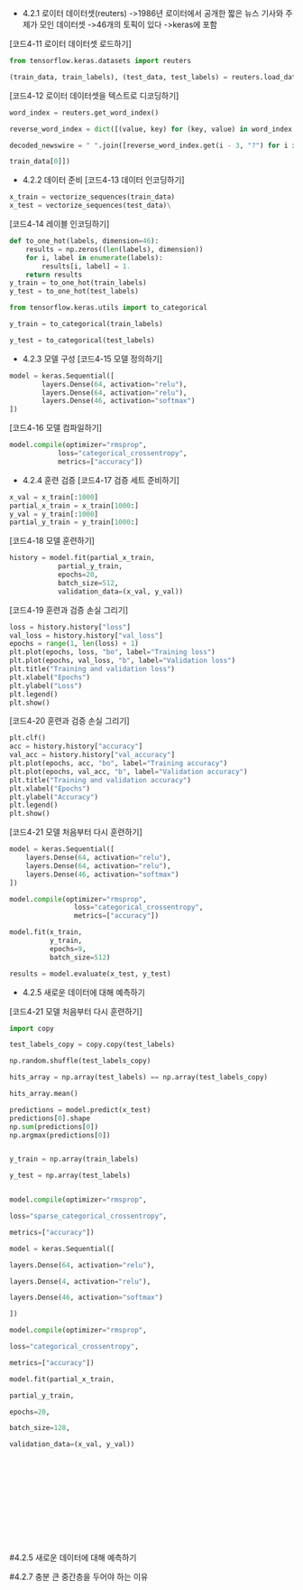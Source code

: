 
- 4.2.1 로이터 데이터셋(reuters)
->1986년 로이터에서 공개한 짧은 뉴스 기사와 주제가 모인 데이터셋
->46개의 토픽이 있다
->keras에 포함

[코드4-11 로이터 데이터셋 로드하기]
```python
from tensorflow.keras.datasets import reuters

(train_data, train_labels), (test_data, test_labels) = reuters.load_data(num_words=10000)
```

[코드4-12 로이터 데이터셋을 텍스트로 디코딩하기]
```python
word_index = reuters.get_word_index()

reverse_word_index = dict([(value, key) for (key, value) in word_index.items()])

decoded_newswire = " ".join([reverse_word_index.get(i - 3, "?") for i in

train_data[0]])
```

- 4.2.2 데이터 준비
[코드4-13 데이터 인코딩하기]
```python
x_train = vectorize_sequences(train_data)
x_test = vectorize_sequences(test_data)\
```

[코드4-14 레이블 인코딩하기]
```python
def to_one_hot(labels, dimension=46):
	results = np.zeros((len(labels), dimension))
	for i, label in enumerate(labels):
		results[i, label] = 1.
	return results
y_train = to_one_hot(train_labels)
y_test = to_one_hot(test_labels)
```


```python
from tensorflow.keras.utils import to_categorical

y_train = to_categorical(train_labels)

y_test = to_categorical(test_labels)

```

- 4.2.3 모델 구성
[코드4-15 모델 정의하기]
```python
model = keras.Sequential([
		layers.Dense(64, activation="relu"),
		layers.Dense(64, activation="relu"),
		layers.Dense(46, activation="softmax")
])
```

[코드4-16 모델 컴파일하기]
```python
model.compile(optimizer="rmsprop",
			loss="categorical_crossentropy",
			metrics=["accuracy"])
```


- 4.2.4 훈련 검증
[코드4-17 검증 세트 준비하기]
```python
x_val = x_train[:1000]
partial_x_train = x_train[1000:]
y_val = y_train[:1000]
partial_y_train = y_train[1000:]
```

[코드4-18 모델 훈련하기]
```python
history = model.fit(partial_x_train,
			partial_y_train,
			epochs=20,
			batch_size=512,
			validation_data=(x_val, y_val))
```

[코드4-19 훈련과 검증 손실 그리기]
```python
loss = history.history["loss"]
val_loss = history.history["val_loss"]
epochs = range(1, len(loss) + 1)
plt.plot(epochs, loss, "bo", label="Training loss")
plt.plot(epochs, val_loss, "b", label="Validation loss")
plt.title("Training and validation loss")
plt.xlabel("Epochs")
plt.ylabel("Loss")
plt.legend()
plt.show()
```

[코드4-20 훈련과 검증 손실 그리기]
```python
plt.clf()
acc = history.history["accuracy"]
val_acc = history.history["val_accuracy"]
plt.plot(epochs, acc, "bo", label="Training accuracy")
plt.plot(epochs, val_acc, "b", label="Validation accuracy")
plt.title("Training and validation accuracy")
plt.xlabel("Epochs")
plt.ylabel("Accuracy")
plt.legend()
plt.show()
```

[코드4-21 모델 처음부터 다시 훈련하기]
```python
model = keras.Sequential([
	layers.Dense(64, activation="relu"),
	layers.Dense(64, activation="relu"),
	layers.Dense(46, activation="softmax")
])

model.compile(optimizer="rmsprop",
				loss="categorical_crossentropy",
				metrics=["accuracy"])

model.fit(x_train,
		  y_train,
		  epochs=9,
		  batch_size=512)

results = model.evaluate(x_test, y_test)
```

- 4.2.5 새로운 데이터에 대해 예측하기

[코드4-21 모델 처음부터 다시 훈련하기]
```python
import copy

test_labels_copy = copy.copy(test_labels)

np.random.shuffle(test_labels_copy)

hits_array = np.array(test_labels) == np.array(test_labels_copy)

hits_array.mean()

```


```python
predictions = model.predict(x_test)
predictions[0].shape
np.sum(predictions[0])
np.argmax(predictions[0])
```


```python

y_train = np.array(train_labels)

y_test = np.array(test_labels)
```

```python

model.compile(optimizer="rmsprop",

loss="sparse_categorical_crossentropy",

metrics=["accuracy"])

```



```python
model = keras.Sequential([

layers.Dense(64, activation="relu"),

layers.Dense(4, activation="relu"),

layers.Dense(46, activation="softmax")

])

model.compile(optimizer="rmsprop",

loss="categorical_crossentropy",

metrics=["accuracy"])

model.fit(partial_x_train,

partial_y_train,

epochs=20,

batch_size=128,

validation_data=(x_val, y_val))


```


```python



```

```python



```

```python



```

```python



```

```python



```

```python



```





#4.2.5 새로운 데이터에 대해 예측하기

#4.2.7 충분 큰 중간층을 두어야 하는 이유
